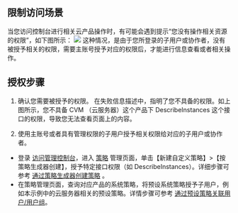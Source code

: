 ## 限制访问场景
当您访问控制台进行相关云产品操作时，有可能会遇到提示“您没有操作相关资源的权限”，如下图所示：
![](https://main.qcloudimg.com/raw/9278181cd2efce6f3f2a5800a0d1d6da.png)
这种情况，是由于您所登录的子用户或协作者，没有被授予相关的权限，需要主账号授予对应的权限后，才能进行信息查看或者相关操作。

## 授权步骤
1. 确认您需要被授予的权限。
  在失败信息描述中，指明了您不具备的权限。如上图所示，您不具备 CVM （云服务器）这个产品下 DescribeInstances 这个接口的权限，导致您无法查看页面上的内容。

2. 使用主账号或者具有管理权限的子用户授予相关权限给对应的子用户或协作者。

 - 登录 [访问管理控制台](https://console.cloud.tencent.com/cam/overview)，进入 [策略](https://console.cloud.tencent.com/cam/policy) 管理页面，单击【新建自定义策略】>【按策略生成器创建】，授予特定接口权限（如 DescribeInstances）。详细步骤可参考 [通过策略生成器创建策略]() 。
  - 在策略管理页面，查询对应产品的系统策略，将预设系统策略授予子用户，例如本示例中的云服务器相关的预设策略。详情步骤可参考 [通过预设策略关联用户/用户组]()。
